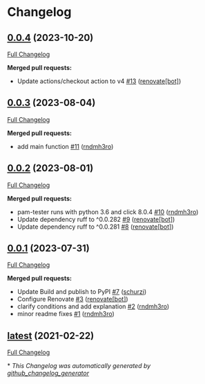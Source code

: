 # Changelog

## [0.0.4](https://github.com/dev-sec/pam-tester/tree/0.0.4) (2023-10-20)

[Full Changelog](https://github.com/dev-sec/pam-tester/compare/0.0.3...0.0.4)

**Merged pull requests:**

- Update actions/checkout action to v4 [\#13](https://github.com/dev-sec/pam-tester/pull/13) ([renovate[bot]](https://github.com/apps/renovate))

## [0.0.3](https://github.com/dev-sec/pam-tester/tree/0.0.3) (2023-08-04)

[Full Changelog](https://github.com/dev-sec/pam-tester/compare/0.0.2...0.0.3)

**Merged pull requests:**

- add main function [\#11](https://github.com/dev-sec/pam-tester/pull/11) ([rndmh3ro](https://github.com/rndmh3ro))

## [0.0.2](https://github.com/dev-sec/pam-tester/tree/0.0.2) (2023-08-01)

[Full Changelog](https://github.com/dev-sec/pam-tester/compare/0.0.1...0.0.2)

**Merged pull requests:**

- pam-tester runs with python 3.6 and click 8.0.4 [\#10](https://github.com/dev-sec/pam-tester/pull/10) ([rndmh3ro](https://github.com/rndmh3ro))
- Update dependency ruff to ^0.0.282 [\#9](https://github.com/dev-sec/pam-tester/pull/9) ([renovate[bot]](https://github.com/apps/renovate))
- Update dependency ruff to ^0.0.281 [\#8](https://github.com/dev-sec/pam-tester/pull/8) ([renovate[bot]](https://github.com/apps/renovate))

## [0.0.1](https://github.com/dev-sec/pam-tester/tree/0.0.1) (2023-07-31)

[Full Changelog](https://github.com/dev-sec/pam-tester/compare/latest...0.0.1)

**Merged pull requests:**

- Update Build and publish to PyPI [\#7](https://github.com/dev-sec/pam-tester/pull/7) ([schurzi](https://github.com/schurzi))
- Configure Renovate [\#3](https://github.com/dev-sec/pam-tester/pull/3) ([renovate[bot]](https://github.com/apps/renovate))
- clarify conditions and add explanation [\#2](https://github.com/dev-sec/pam-tester/pull/2) ([rndmh3ro](https://github.com/rndmh3ro))
- minor readme fixes [\#1](https://github.com/dev-sec/pam-tester/pull/1) ([rndmh3ro](https://github.com/rndmh3ro))

## [latest](https://github.com/dev-sec/pam-tester/tree/latest) (2021-02-22)

[Full Changelog](https://github.com/dev-sec/pam-tester/compare/7344268e60390fab7fe88aa6dc0b0f42333fe7b9...latest)



\* *This Changelog was automatically generated by [github_changelog_generator](https://github.com/github-changelog-generator/github-changelog-generator)*
